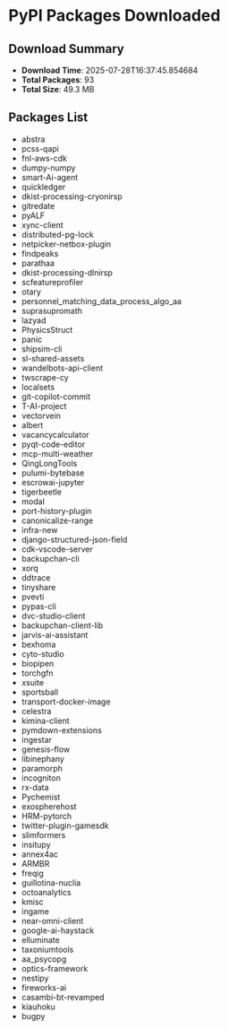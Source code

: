 # PyPI Packages Downloaded

## Download Summary
- **Download Time**: 2025-07-28T16:37:45.854684
- **Total Packages**: 93
- **Total Size**: 49.3 MB

## Packages List
- abstra
- pcss-qapi
- fnl-aws-cdk
- dumpy-numpy
- smart-Ai-agent
- quickledger
- dkist-processing-cryonirsp
- gitredate
- pyALF
- xync-client
- distributed-pg-lock
- netpicker-netbox-plugin
- findpeaks
- parathaa
- dkist-processing-dlnirsp
- scfeatureprofiler
- otary
- personnel_matching_data_process_algo_aa
- suprasupromath
- lazyad
- PhysicsStruct
- panic
- shipsim-cli
- sl-shared-assets
- wandelbots-api-client
- twscrape-cy
- localsets
- git-copilot-commit
- T-AI-project
- vectorvein
- albert
- vacancycalculator
- pyqt-code-editor
- mcp-multi-weather
- QingLongTools
- pulumi-bytebase
- escrowai-jupyter
- tigerbeetle
- modal
- port-history-plugin
- canonicalize-range
- infra-new
- django-structured-json-field
- cdk-vscode-server
- backupchan-cli
- xorq
- ddtrace
- tinyshare
- pvevti
- pypas-cli
- dvc-studio-client
- backupchan-client-lib
- jarvis-ai-assistant
- bexhoma
- cyto-studio
- biopipen
- torchgfn
- xsuite
- sportsball
- transport-docker-image
- celestra
- kimina-client
- pymdown-extensions
- ingestar
- genesis-flow
- libinephany
- paramorph
- incogniton
- rx-data
- Pychemist
- exospherehost
- HRM-pytorch
- twitter-plugin-gamesdk
- slimformers
- insitupy
- annex4ac
- ARMBR
- freqig
- guillotina-nuclia
- octoanalytics
- kmisc
- ingame
- near-omni-client
- google-ai-haystack
- elluminate
- taxoniumtools
- aa_psycopg
- optics-framework
- nestipy
- fireworks-ai
- casambi-bt-revamped
- kiauhoku
- bugpy
